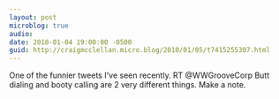 ```yaml
---
layout: post
microblog: true
audio: 
date: 2010-01-04 19:00:00 -0500
guid: http://craigmcclellan.micro.blog/2010/01/05/t7415255307.html
---
```

One of the funnier tweets I've seen recently. RT @WWGrooveCorp Butt dialing and booty calling are 2 very different things.  Make a note.
